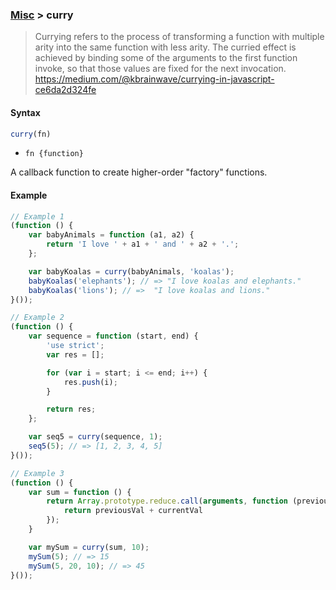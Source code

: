 ### [Misc](../) > curry

> Currying refers to the process of transforming a function with multiple arity into
> the same function with less arity. The curried effect is achieved by binding some of
> the arguments to the first function invoke, so that those values are fixed for the next invocation.<br/>
> https://medium.com/@kbrainwave/currying-in-javascript-ce6da2d324fe

#### Syntax
```js
curry(fn)
```

- <code>fn {function}</code>

A callback function to create higher-order "factory" functions.

#### Example
```js
// Example 1
(function () {
    var babyAnimals = function (a1, a2) {
        return 'I love ' + a1 + ' and ' + a2 + '.';
    };

    var babyKoalas = curry(babyAnimals, 'koalas');
    babyKoalas('elephants'); // => "I love koalas and elephants."
    babyKoalas('lions'); // =>  "I love koalas and lions."
}());

// Example 2
(function () {
    var sequence = function (start, end) {
        'use strict';
        var res = [];

        for (var i = start; i <= end; i++) {
            res.push(i);
        }

        return res;
    };

    var seq5 = curry(sequence, 1);
    seq5(5); // => [1, 2, 3, 4, 5]
}());

// Example 3
(function () {
    var sum = function () {
        return Array.prototype.reduce.call(arguments, function (previousVal, currentVal) {
            return previousVal + currentVal
        });
    }

    var mySum = curry(sum, 10);
    mySum(5); // => 15
    mySum(5, 20, 10); // => 45
}());
```
